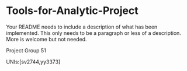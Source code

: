 # Tools-for-Analytic-Project

Your README needs to include a description of what has been implemented. This only needs to be a paragraph or less of a description. More is welcome but not needed.

Project Group 51

UNIs:[sv2744,yy3373]
